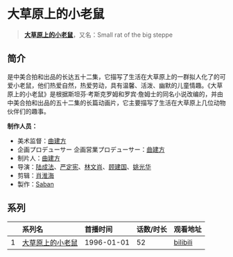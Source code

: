 # 大草原上的小老鼠


> <u>**[大草原上的小老鼠](https://bgm.tv/subject/25711)**</u>，又名：Small rat of the big steppe

## 简介

是中美合拍和出品的长达五十二集，它描写了生活在大草原上的一群拟人化了的可爱小老鼠，他们热爱自然，热爱劳动，具有温馨、活泼、幽默的儿童情趣。《大草原上的小老鼠》是根据斯坦芬·考斯克罗姆和罗宾·詹姆士的同名小说改编的，并由中美合拍和出品的五十二集的长篇动画片，它主要描写了生活在大草原上几位动物伙伴们的趣事。


**制作人员：**
- 美术监督：[曲建方](https://bgm.tv/person/22220)
- 企画プロデューサー  企画営業プロデューサー：[曲建方](https://bgm.tv/person/22220)
- 制片人：[曲建方](https://bgm.tv/person/22220)
- 导演：[陆成法](https://bgm.tv/person/38824)、[严定宪](https://bgm.tv/person/15678)、[林文肖](https://bgm.tv/person/15680)、[顾建国](https://bgm.tv/person/22336)、[姚光华](https://bgm.tv/person/60504)
- 剪辑：[肖淮海](https://bgm.tv/person/41548)
- 製作：[Saban](https://bgm.tv/person/61519)



## 系列

|     |   系列名   |   首播时间  | 话数/时长  | 观看地址 |
|:---  |:------    |:----      |:---       |:---  |
| 1 |[大草原上的小老鼠](https://bgm.tv/subject/25711)| 1996-01-01 | 52 | [bilibili](https://www.bilibili.com/bangumi/play/ep335774) |





